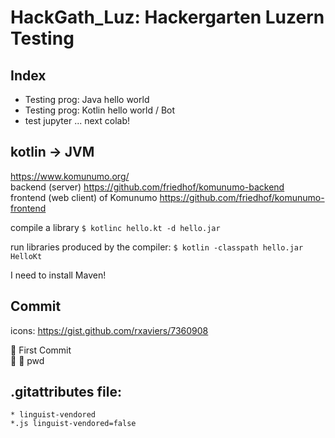 # HackGath_Luz: Hackergarten Luzern Testing

## Index 
* Testing prog: Java hello world 
* Testing prog: Kotlin hello world / Bot
* test jupyter ... next colab! 

## kotlin -> JVM 
https://www.komunumo.org/ <br>
backend (server) https://github.com/friedhof/komunumo-backend<br>
frontend (web client) of Komunumo https://github.com/friedhof/komunumo-frontend <br>

compile a library 
```$ kotlinc hello.kt -d hello.jar```

run libraries produced by the compiler: 
```$ kotlin -classpath hello.jar HelloKt ```


I need to install Maven!


## Commit 
icons: https://gist.github.com/rxaviers/7360908 <br>

🎉 First Commit <br> 
👮 :cop: pwd

## .gitattributes file:
    * linguist-vendored
    *.js linguist-vendored=false
